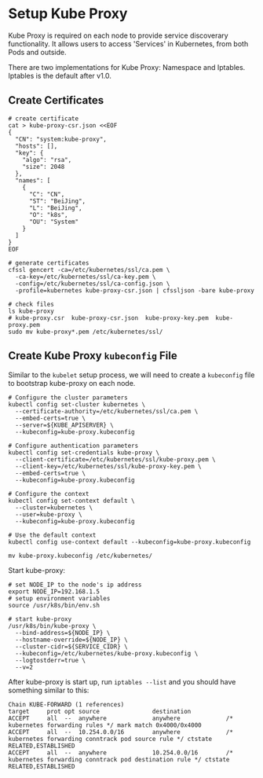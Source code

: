 # Setup Kube Proxy
Kube Proxy is required on each node to provide service discoverary functionality. It allows users to access 'Services' in Kubernetes, from both Pods and outside. 

There are two implementations for Kube Proxy: Namespace and Iptables. Iptables is the default after v1.0.

## Create Certificates
```shell
# create certificate
cat > kube-proxy-csr.json <<EOF
{
  "CN": "system:kube-proxy",
  "hosts": [],
  "key": {
    "algo": "rsa",
    "size": 2048
  },
  "names": [
    {
      "C": "CN",
      "ST": "BeiJing",
      "L": "BeiJing",
      "O": "k8s",
      "OU": "System"
    }
  ]
}
EOF

# generate certificates
cfssl gencert -ca=/etc/kubernetes/ssl/ca.pem \
  -ca-key=/etc/kubernetes/ssl/ca-key.pem \
  -config=/etc/kubernetes/ssl/ca-config.json \
  -profile=kubernetes kube-proxy-csr.json | cfssljson -bare kube-proxy

# check files
ls kube-proxy
# kube-proxy.csr  kube-proxy-csr.json  kube-proxy-key.pem  kube-proxy.pem
sudo mv kube-proxy*.pem /etc/kubernetes/ssl/
```
## Create Kube Proxy `kubeconfig` File

Similar to the `kubelet` setup process, we will need to create a `kubeconfig` file to bootstrap kube-proxy on each node. 

```shell
# Configure the cluster parameters
kubectl config set-cluster kubernetes \
  --certificate-authority=/etc/kubernetes/ssl/ca.pem \
  --embed-certs=true \
  --server=${KUBE_APISERVER} \
  --kubeconfig=kube-proxy.kubeconfig

# Configure authentication parameters
kubectl config set-credentials kube-proxy \
  --client-certificate=/etc/kubernetes/ssl/kube-proxy.pem \
  --client-key=/etc/kubernetes/ssl/kube-proxy-key.pem \
  --embed-certs=true \
  --kubeconfig=kube-proxy.kubeconfig

# Configure the context
kubectl config set-context default \
  --cluster=kubernetes \
  --user=kube-proxy \
  --kubeconfig=kube-proxy.kubeconfig

# Use the default context
kubectl config use-context default --kubeconfig=kube-proxy.kubeconfig

mv kube-proxy.kubeconfig /etc/kubernetes/
```

Start kube-proxy:
```shell
# set NODE_IP to the node's ip address
export NODE_IP=192.168.1.5
# setup environment variables
source /usr/k8s/bin/env.sh

# start kube-proxy
/usr/k8s/bin/kube-proxy \
  --bind-address=${NODE_IP} \
  --hostname-override=${NODE_IP} \
  --cluster-cidr=${SERVICE_CIDR} \
  --kubeconfig=/etc/kubernetes/kube-proxy.kubeconfig \
  --logtostderr=true \
  --v=2
```

After kube-proxy is start up, run `iptables --list` and you should have something similar to this:
```shell
Chain KUBE-FORWARD (1 references)
target     prot opt source               destination
ACCEPT     all  --  anywhere             anywhere             /* kubernetes forwarding rules */ mark match 0x4000/0x4000
ACCEPT     all  --  10.254.0.0/16        anywhere             /* kubernetes forwarding conntrack pod source rule */ ctstate RELATED,ESTABLISHED
ACCEPT     all  --  anywhere             10.254.0.0/16        /* kubernetes forwarding conntrack pod destination rule */ ctstate RELATED,ESTABLISHED
```

